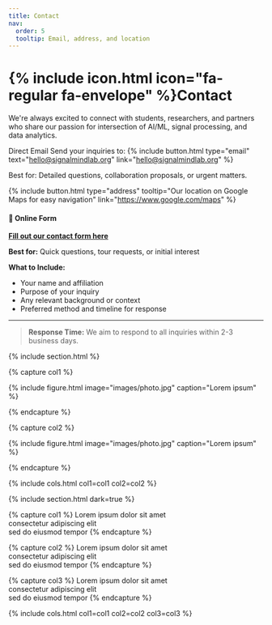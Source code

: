 ```yaml
---
title: Contact
nav:
  order: 5
  tooltip: Email, address, and location
---
```


# {% include icon.html icon="fa-regular fa-envelope" %}Contact

We're always excited to connect with students, researchers, and partners who share 
our passion for intersection of AI/ML, signal processing, and data analytics. 


Direct Email
Send your inquiries to: 
{%
  include button.html
  type="email"
  text="hello@signalmindlab.org"
  link="hello@signalmindlab.org"
%}
</div>
Best for: Detailed questions, collaboration proposals, or urgent matters.

<!--{%
  include button.html
  type="phone"
  text="(555) 867-5309"
  link="+1-555-867-5309"
%}-->


{%
  include button.html
  type="address"
  tooltip="Our location on Google Maps for easy navigation"
  link="https://www.google.com/maps"
%}
<!-- %%%%%%%%%%%%%%%%%%%%%%%%%%%%%% -->
<!--# Contact Us -->

<!-- <div class="contact-section">
  <h2>Have questions? Fill out the form below and we'll get back to you.</h2>
  <p>
    <a href="https://docs.google.com/forms/d/e/1FAIpQLSfSiHK-uUaKFaeHGmHQ8o9q5-jdpApIskqSv6V2niDE8VKK7w/viewform" 
       target="_blank" 
       rel="noopener noreferrer"
       class="form-link">
      Click here to open the contact form
    </a>
  </p>
</div>

<style>
  .contact-section {
    max-width: 700px;
    margin: 2rem auto;
    text-align: center;
  }
  
  .form-link {
    display: inline-block;
    padding: 12px 24px;
    background-color: #4285f4;
    color: white;
    text-decoration: none;
    border-radius: 5px;
    font-weight: 500;
    transition: background-color 0.3s;
  }
  
  .form-link:hover {
    background-color: #357ae8;
  }
</style> -->

#### 📝 Online Form
**[Fill out our contact form here](https://docs.google.com/forms/d/e/1FAIpQLSfSiHK-uUaKFaeHGmHQ8o9q5-jdpApIskqSv6V2niDE8VKK7w/viewform)**

**Best for:** Quick questions, tour requests, or initial interest

**What to Include:**
- Your name and affiliation
- Purpose of your inquiry
- Any relevant background or context
- Preferred method and timeline for response

---

> **Response Time:** We aim to respond to all inquiries within 2-3 business days.




{% include section.html %}

{% capture col1 %}

{%
  include figure.html
  image="images/photo.jpg"
  caption="Lorem ipsum"
%}

{% endcapture %}

{% capture col2 %}

{%
  include figure.html
  image="images/photo.jpg"
  caption="Lorem ipsum"
%}

{% endcapture %}

{% include cols.html col1=col1 col2=col2 %}

{% include section.html dark=true %}

{% capture col1 %}
Lorem ipsum dolor sit amet  
consectetur adipiscing elit  
sed do eiusmod tempor
{% endcapture %}

{% capture col2 %}
Lorem ipsum dolor sit amet  
consectetur adipiscing elit  
sed do eiusmod tempor
{% endcapture %}

{% capture col3 %}
Lorem ipsum dolor sit amet  
consectetur adipiscing elit  
sed do eiusmod tempor
{% endcapture %}

{% include cols.html col1=col1 col2=col2 col3=col3 %}
